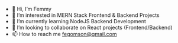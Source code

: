 - 👋 Hi, I’m Femmy
- 👀 I’m interested in MERN Stack Frontend & Backend Projects
- 🌱 I’m currently learning NodeJS Backend Development
- 💞️ I’m looking to collaborate on React projects (Frontend/Backend)
- 📫 How to reach me fegomson@gmail.com

<!---
femmor/femmor is a ✨ special ✨ repository because its `README.md` (this file) appears on your GitHub profile.
You can click the Preview link to take a look at your changes.
--->
